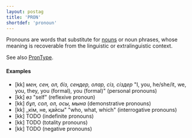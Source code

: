 ```yaml
---
layout: postag
title: 'PRON'
shortdef: 'pronoun'
---
```


Pronouns are words that substitute for <a href="NOUN.html">nouns</a>
or noun phrases, whose meaning is recoverable from the linguistic or
extralinguistic context.

See also [PronType]().

#### Examples

* [kk] _мен, сен, ол, біз, сендер, олар, сіз, сіздер_ "I, you, he/she/it, we, you, they, you (formal), you (formal)" (personal pronouns)
* [kk] _өз_ "self" (reflexive pronoun)
* [kk] _бұл, сол, ол, осы, мына_ (demonstrative pronouns)
* [kk] _кім, не, қайсы" "who, what, which" (interrogative pronouns)
* [kk] TODO (indefinite pronouns)
* [kk] TODO (totality pronouns)
* [kk] TODO (negative pronouns)

